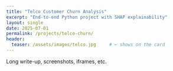 ```yaml
---
title: "Telco Customer Churn Analysis"
excerpt: "End-to-end Python project with SHAP explainability"
layout: single
date: 2025-07-01
permalink: /projects/telco-churn/
header:
  teaser: /assets/images/telco.jpg     # ← shows on the card
---
```

Long write-up, screenshots, iframes, etc.
